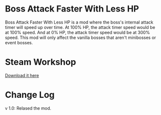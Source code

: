 # Boss Attack Faster With Less HP
Boss Attack Faster With Less HP is a mod where the boss's internal attack timer will speed up over time. 
At 100% HP, the attack timer speed would be at 100% speed. And at 0% HP, the attack timer speed would be at 300% speed.
This mod will only affect the vanilla bosses that aren't minibosses or event bosses. 

# Steam Workshop
[Download it here](https://steamcommunity.com/sharedfiles/filedetails/?id=2952321754)

# Change Log
v 1.0: Relased the mod.